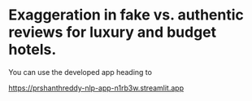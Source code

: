 # Exaggeration in fake vs. authentic reviews for luxury and budget hotels.

You can use the developed app heading to

https://prshanthreddy-nlp-app-n1rb3w.streamlit.app

